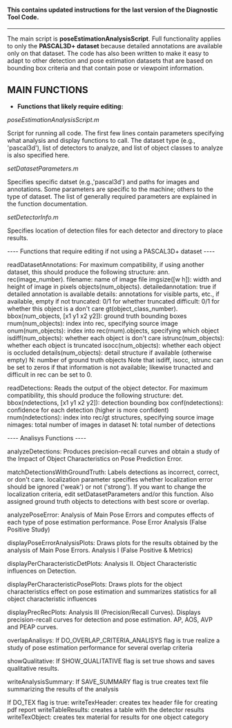 #### This contains updated instructions for the last version of the Diagnostic Tool Code. 

------------------------------------------------------------------------------

The main script is **poseEstimationAnalysisScript**. Full functionality applies to
only the **PASCAL3D+ dataset** because detailed annotations are available only
on that dataset. The code has also been written to make it easy to adapt to
other detection and pose estimation datasets that are based on bounding box 
criteria and that contain pose or viewpoint information. 


## MAIN FUNCTIONS

   + **Functions that likely require editing:**

*poseEstimationAnalysisScript.m*

Script for running all code. The first few lines  contain parameters specifying what analysis and display 
functions to call. The dataset type (e.g., 'pascal3d'), list of detectors to analyze, and list of object classes to analyze is also specified here. 

*setDatasetParameters.m*

Specifies specific datset (e.g.,'pascal3d') and paths for images and annotations.  Some parameters are 
specific to the machine; others to the type of dataset.  The list of generally required parameters are explained in the function documentation.

*setDetectorInfo.m*

Specifies location of detection files for each detector and directory to place results.


---- Functions that require editing if not using a PASCAL3D+ dataset ----

readDatasetAnnotations: For maximum compatibility, if using another dataset,
this should produce the following structure:
  ann.
   rec(image_number).
     filename: name of image file 
     imgsize([w h]): width and height of image in pixels
     objects(num_objects).
        detailedannotation: true if detailed annotation is available 
        details: annotations for visible parts, etc., if available, empty if not
        truncated: 0/1 for whether truncated
        difficult: 0/1 for whether this object is a don't care
   gt(object_class_number).     
     bbox(num_objects, [x1 y1 x2 y2]): ground truth bounding boxes
     rnum(num_objects): index into rec, specifying source image
     onum(num_objects): index into rec(rnum).objects, specifying which object
     isdiff(num_objects): whether each object is don't care
     istrunc(num_objects): whether each object is truncated
     isocc(num_objects): whether each object is occluded
     details(num_objects): detail structure if available (otherwise empty)
     N: number of ground truth objects
Note that isdiff, isocc, istrunc can be set to zeros if that information is 
not available; likewise trunacted and difficult in rec can be set to 0.

readDetections: Reads the output of the object detector. For maximum 
compatibility, this should produce the following structure:
  det.
    bbox(ndetections, [x1 y1 x2 y2]): detection bounding box
    conf(ndetections): confidence for each detection (higher is more confident)
    rnum(ndetections): index into rec/gt structures, specifying source image
    nimages: total number of images in dataset
    N: total number of detections
    

---- Analisys Functions ----

analyzeDetections: Produces precision-recall curves and obtain a study of 
the Impact of Object Characteristics on Pose Prediction Error. 

matchDetectionsWithGroundTruth: Labels detections as incorrect, correct, or 
don't care.  localization parameter specifies whether localization error 
should be ignored ('weak') or not ('strong').  If you want to change the
localization criteria, edit setDatasetParameters and/or this function.  Also
assigned ground truth objects to detections with best score or overlap.

analyzePoseError: Analysis of Main Pose Errors and computes effects of each type of 
pose estimation performance. Pose Error Analysis (False Positive Study)

displayPoseErrorAnalysisPlots: Draws plots for the results obtained by the
analysis of Main Pose Errors. Analysis I (False Positive & Metrics)

displayPerCharacteristicDetPlots: Analysis II. Object Characteristic influences on
Detection.

displayPerCharacteristicPosePlots: Draws plots for the object characteristics
effect on pose estimation and summarizes statistics for all object characteristic influences

displayPrecRecPlots: Analysis III (Precision/Recall Curves). Displays 
precision-recall curves for detection and pose estimation. AP, AOS, AVP and 
PEAP curves.  

overlapAnalisys: If DO_OVERLAP_CRITERIA_ANALISYS flag is true realize a study of 
pose estimation performance for several overlap criteria 

showQualitative: If SHOW_QUALITATIVE flag is set true shows and saves qualitative 
results.

writeAnalysisSummary: If SAVE_SUMMARY flag is true creates text file 
summarizing the results of the analysis

If DO_TEX flag is true:
writeTexHeader: creates tex header file for creating pdf report
writeTableResults: creates a table with the detector results 
writeTexObject: creates tex material for results for one object category
